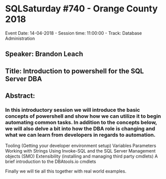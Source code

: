 # SQLSaturday #740 - Orange County 2018
Event Date: 14-04-2018 - Session time: 11:00:00 - Track: Database Administration
## Speaker: Brandon Leach
## Title: Introduction to powershell for the SQL Server DBA
## Abstract:
### In this introductory session we will introduce the basic concepts of powershell and show how we can utilize it to begin automating common tasks. In addition to the concepts below, we will also delve a bit into how the DBA role is changing and what we can learn from developers in regards to automation.

Tooling (Getting your developer environment setup)
Variables
Parameters
Working with Strings
Using Invoke-SQL and the SQL Server Management objects (SMO)
Extensibility (installing and managing third party cmdlets)
A brief introduction to the DBAtools.io cmdlets

Finally we will tie all this together with real world examples.
